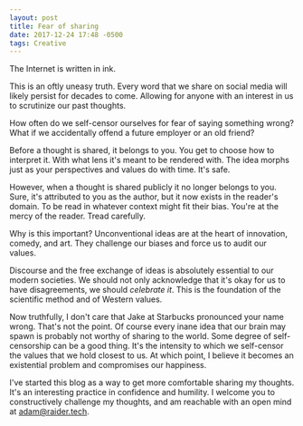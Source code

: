 ```yaml
---
layout: post
title: Fear of sharing
date: 2017-12-24 17:48 -0500
tags: Creative
---
```


The Internet is written in ink. 

This is an oftly uneasy truth. Every word that we share on social media will likely persist for decades to come. Allowing for anyone with an interest in us to scrutinize our past thoughts. 

How often do we self-censor ourselves for fear of saying something wrong? 
What if we accidentally offend a future employer or an old friend? 

Before a thought is shared, it belongs to you. You get to choose how to interpret it. With what lens it's meant to be rendered with. The idea morphs just as your perspectives and values do with time. It's safe.

However, when a thought is shared publicly it no longer belongs to you. Sure, it's attributed to you as the author, but it now exists in the reader's domain. To be read in whatever context might fit their bias. You're at the mercy of the reader. Tread carefully.

Why is this important? Unconventional ideas are at the heart of innovation, comedy, and art. They challenge our biases and force us to audit our values. 

Discourse and the free exchange of ideas is absolutely essential to our modern societies. We should not only acknowledge that it's okay for us to have disagreements, we should _celebrate it_. This is the foundation of the scientific method and of Western values.

Now truthfully, I don't care that Jake at Starbucks pronounced your name wrong. That's not the point. Of course every inane idea that our brain may spawn is probably not worthy of sharing to the world. Some degree of self-censorship can be a good thing. It's the intensity to which we self-censor the values that we hold closest to us. At which point, I believe it becomes an existential problem and compromises our happiness.

I've started this blog as a way to get more comfortable sharing my thoughts. It's an interesting practice in confidence and humility. I welcome you to constructively challenge my thoughts, and am reachable with an open mind at [adam@raider.tech](mailto:adam@raider.tech).

